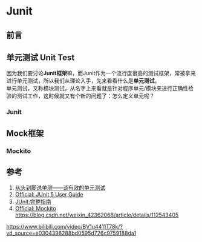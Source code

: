 # Junit
## 前言


## 单元测试 Unit Test
因为我们要讨论**Junit框架**嘛，而Junit作为一个流行度很高的测试框架，常被拿来进行单元测试，所以我们从理论入手，先来看看什么是**单元测试**。  
单元测试，又称模块测试，从名字上来看就是针对程序单元/模块来进行正确性检验的测试工作，这时候就又有个新的问题了：怎么定义单元呢？


### Junit


## Mock框架
### Mockito


## 参考
1. [从头到脚说单测——谈有效的单元测试](https://cloud.tencent.com/developer/article/1490961)
2. [Official: JUnit 5 User Guide](https://junit.org/junit5/docs/current/user-guide/)
3. [JUnit:完整指南](https://zhuanlan.zhihu.com/p/522403734)
4. [Official: Mockito](https://site.mockito.org/)
https://blog.csdn.net/weixin_42362068/article/details/112543405

https://www.bilibili.com/video/BV1u4411T78k/?vd_source=e0304398288bd0595d726c9759188da1

